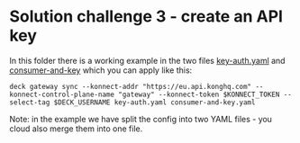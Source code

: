 # Solution challenge 3 - create an API key

In this folder there is a working example in the two files [key-auth.yaml](./key-auth.yaml) and [consumer-and-key](./consumer-and-key.yaml) which you can apply like this:

```shell
deck gateway sync --konnect-addr "https://eu.api.konghq.com" --konnect-control-plane-name "gateway" --konnect-token $KONNECT_TOKEN --select-tag $DECK_USERNAME key-auth.yaml consumer-and-key.yaml
```

Note: in the example we have split the config into two YAML files - you cloud also merge them into one file.